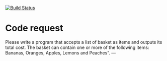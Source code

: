 [![Build Status](https://travis-ci.org/rbc-rr-yuri/Basket.svg?branch=master)](https://travis-ci.org/rbc-rr-yuri/Basket)

# Code request
Please write a program that accepts a list of basket as items and outputs its total cost. The basket can contain one or more of the following items: Bananas, Oranges, Apples, Lemons and Peaches”. —
